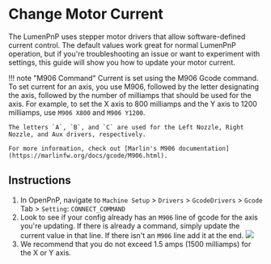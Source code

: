 # Change Motor Current

The LumenPnP uses stepper motor drivers that allow software-defined current control. The default values work great for normal LumenPnP operation, but if you're troubleshooting an issue or want to experiment with settings, this guide will show you how to update your motor current.

!!! note "M906 Command"
    Current is set using the M906 Gcode command. To set current for an axis, you use M906, followed by the letter designating the axis, followed by the number of milliamps that should be used for the axis. For example, to set the X axis to 800 milliamps and the Y axis to 1200 milliamps, use `M906 X800` and `M906 Y1200`.

    The letters `A`, `B`, and `C` are used for the Left Nozzle, Right Nozzle, and Aux drivers, respectively.

    For more information, check out [Marlin's M906 documentation](https://marlinfw.org/docs/gcode/M906.html).

## Instructions

1. In OpenPnP, navigate to `Machine Setup` > `Drivers` > `GcodeDrivers` > `Gcode` Tab > `Setting`: `CONNECT_COMMAND`
2. Look to see if your config already has an `M906` line of gcode for the axis you're updating. If there is already a command, simply update the current value in that line. If there isn't an `M906` line add it at the end.
   ![](img/305-motor-current.png)
3. We recommend that you do not exceed 1.5 amps (1500 milliamps) for the X or Y axis.
